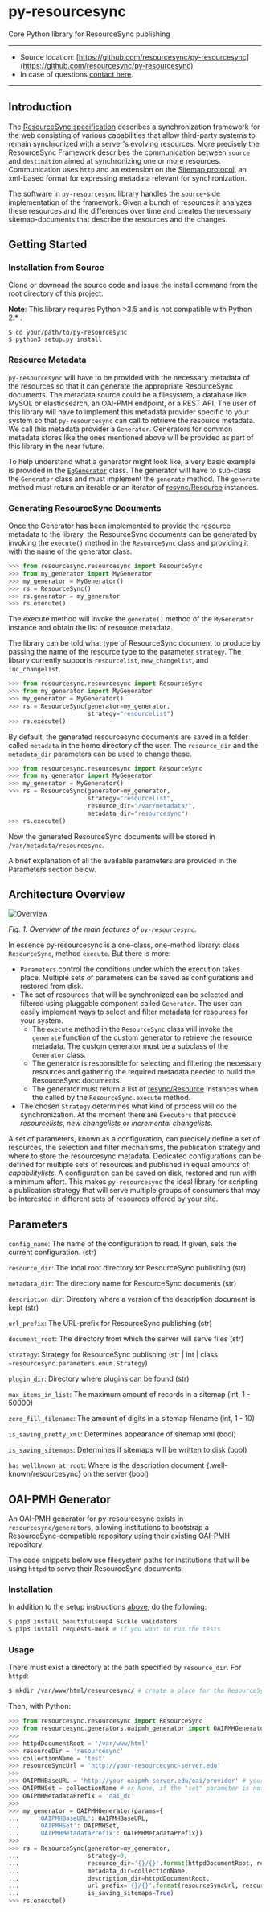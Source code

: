 # py-resourcesync


Core Python library for ResourceSync publishing

---
- Source location: [https://github.com/resourcesync/py-resourcesync](https://github.com/resourcesync/py-resourcesync)
- In case of questions [contact here](https://github.com/resourcesync/py-resourcesync/issues/new).

---

## Introduction
The [ResourceSync specification](http://www.openarchives.org/rs/1.0.9/resourcesync) describes 
a synchronization framework for the web consisting of various capabilities that allow third-party systems to remain synchronized with a server's evolving resources.
More precisely the ResourceSync Framework describes the communication between `source` and `destination` aimed at
synchronizing one or more resources. Communication uses `http` and an extension on 
the [Sitemap protocol](http://www.sitemaps.org/protocol.html), an xml-based format for expressing metadata relevant for synchronization.

The software in `py-resourcesync` library handles the `source`-side implementation of the framework.
Given a bunch of resources it analyzes these resources and the differences over time and creates
the necessary sitemap-documents that describe the resources and the changes. 

## Getting Started
### Installation from Source

Clone or downoad the source code and issue the install
command from the root directory of this project.

**Note**: This library requires Python >3.5 and is not compatible with Python 2.\* .
```
$ cd your/path/to/py-resourcesync
$ python3 setup.py install
```

### Resource Metadata

`py-resourcesync` will have to be provided with the necessary metadata 
 of the resources so that it can generate the appropriate ResourceSync documents. 
 The metadata source could be a filesystem, a database like MySQL or elasticsearch, an OAI-PMH 
 endpoint, or a REST API. The user of this library will have to implement this metadata provider 
 specific to your system so that `py-resourcesync` can call to retrieve the resource metadata. 
 We call this metadata provider a `Generator`. Generators for common metadata stores like the 
 ones mentioned above will be provided as part of this library in the near future. 
 
 To help understand what a generator might look like, a very basic example is provided in the 
 [`EgGenerator`](resourcesync/generators/eg_generator.py) class. The generator will have to 
 sub-class the `Generator` class and must implement the `generate` method. The `generate` method 
 must return an iterable or an iterator of 
 [resync/Resource](https://github.com/resync/resync/blob/master/resync/resource.py) instances.

### Generating ResourceSync Documents

Once the Generator has been implemented to provide the resource metadata to the library,
 the ResourceSync documents can be generated by invoking the `execute()` 
 method in the `ResourceSync` class 
 and providing it with the name of the generator class. 
 
```python
>>> from resourcesync.resourcesync import ResourceSync
>>> from my_generator import MyGenerator
>>> my_generator = MyGenerator()
>>> rs = ResourceSync()
>>> rs.generator = my_generator
>>> rs.execute()
```

The execute method will invoke the `generate()` method of the 
`MyGenerator` instance and obtain the list of resource metadata.

The library can be told what type of ResourceSync document to produce by 
passing the name of the resource type to the parameter `strategy`. 
The library currently supports 
`resourcelist`, `new_changelist`, and `inc_changelist`.

```python
>>> from resourcesync.resourcesync import ResourceSync
>>> from my_generator import MyGenerator
>>> my_generator = MyGenerator()
>>> rs = ResourceSync(generator=my_generator, 
                      strategy="resourcelist")
>>> rs.execute()
```

By default, the generated resourcesync documents are saved in a folder 
called `metadata` in the home directory of the user. The `resource_dir`
and the `metadata_dir` parameters can be used to change these. 

```python
>>> from resourcesync.resourcesync import ResourceSync
>>> from my_generator import MyGenerator
>>> my_generator = MyGenerator()
>>> rs = ResourceSync(generator=my_generator,
                      strategy="resourcelist",
                      resource_dir="/var/metadata/",
                      metadata_dir="resourcesync")
>>> rs.execute()
```
Now the generated ResourceSync documents will be stored in 
`/var/metadata/resourcesync`.

A brief explanation of all the available parameters are provided in the 
Parameters section below. 

## Architecture Overview

![Overview](img/comp_02.png)

_Fig. 1. Overview of the main features of `py-resourcesync`._

In essence py-resourcesync is a one-class, one-method library: class `ResourceSync`, method `execute`.
But there is more:

- `Parameters` control the conditions under which the execution takes place. Multiple sets of parameters can
be saved as configurations and restored from disk.
- The set of resources that will be synchronized can be selected and filtered using pluggable component
called `Generator`. The user can easily implement ways to select and filter metadata for resources for your system.
    - The `execute` method in the `ResourceSync` class will invoke the `generate` function of the custom 
    generator to retrieve the resource metadata. The custom generator must be a subclass of the `Generator` class.
    - The generator is responsible for selecting and filtering the necessary resources and gathering the 
    required metadata needed to build the ResourceSync documents.
    - The generator must return a list of [resync/Resource](https://github.com/resync/resync/blob/master/resync/resource.py) 
    instances when the called by the `ResourceSync.execute` method.
- The chosen `Strategy` determines what kind of process will do the synchronization. At the moment there are `Executors`
that produce _resourcelists_, _new changelists_ or _incremental changelists_.

A set of parameters, known as a configuration, can precisely define a set of resources, the selection and filter
mechanisms, the publication strategy and where to store the resourcesync metadata. Dedicated configurations can be defined
for multiple sets of resources and published in equal amounts of _capabilitylists_. A configuration can be saved on disk,
restored and run with a minimum effort. This makes `py-resourcesync` the ideal library for scripting a publication
strategy that will serve multiple groups of consumers that may be interested in different sets of resources offered
by your site.


## Parameters


`config_name`: The name of the configuration to read. If given, sets the current configuration. (str)

`resource_dir`: The local root directory for ResourceSync publishing (str)
    
`metadata_dir`: The directory name for ResourceSync documents (str)
    
`description_dir`: Directory where a version of the description document is kept (str)
    
`url_prefix`: The URL-prefix for ResourceSync publishing (str)

`document_root`: The directory from which the server will serve files (str)

`strategy`: Strategy for ResourceSync publishing (str | int | class `~resourcesync.parameters.enum.Strategy`)

`plugin_dir`: Directory where plugins can be found (str)

`max_items_in_list`: The maximum amount of records in a sitemap (int, 1 - 50000)

`zero_fill_filename`: The amount of digits in a sitemap filename (int, 1 - 10)

`is_saving_pretty_xml`: Determines appearance of sitemap xml (bool)

`is_saving_sitemaps`: Determines if sitemaps will be written to disk (bool)

`has_wellknown_at_root`: Where is the description document {.well-known/resourcesync} on the server (bool)


## OAI-PMH Generator

An OAI-PMH generator for py-resourcesync exists in `resourcesync/generators`, allowing institutions to bootstrap a ResourceSync-compatible repository using their existing OAI-PMH repository.

The code snippets below use filesystem paths for institutions that will be using `httpd` to serve their ResourceSync documents.

### Installation

In addition to the setup instructions [above](#installation-from-source), do the following:

```bash
$ pip3 install beautifulsoup4 Sickle validators
$ pip3 install requests-mock # if you want to run the tests
```

### Usage

There must exist a directory at the path specified by `resource_dir`. For `httpd`:

```bash
$ mkdir /var/www/html/resourcesync/ # create a place for the ResourceSync documents
```

Then, with Python:

```python
>>> from resourcesync.resourcesync import ResourceSync
>>> from resourcesync.generators.oaipmh_generator import OAIPMHGenerator
>>>
>>> httpdDocumentRoot = '/var/www/html'
>>> resourceDir = 'resourcesync'
>>> collectionName = 'test'
>>> resourceSyncUrl = 'http://your-resourcecync-server.edu'
>>>
>>> OAIPMHBaseURL = 'http://your-oaipmh-server.edu/oai/provider' # your-oaipmh-server may be the same as your-resourcesync-server
>>> OAIPMHSet = collectionName # or None, if the "set" parameter is not used in the query string for ListIdentifiers and ListRecords requests (i.e., each record set has a distinct base URL)
>>> OAIPMHMetadataPrefix = 'oai_dc'
>>>
>>> my_generator = OAIPMHGenerator(params={
...     'OAIPMHBaseURL': OAIPMHBaseURL,
...     'OAIPMHSet': OAIPMHSet,
...     'OAIPMHMetadataPrefix': OAIPMHMetadataPrefix})
>>>
>>> rs = ResourceSync(generator=my_generator,
...                   strategy=0,
...                   resource_dir='{}/{}'.format(httpdDocumentRoot, resourceDir),
...                   metadata_dir=collectionName,
...                   description_dir=httpdDocumentRoot,
...                   url_prefix='{}/{}'.format(resourceSyncUrl, resourceDir),
...                   is_saving_sitemaps=True)
>>> rs.execute()
```
